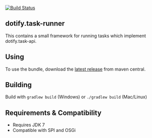 [![Build Status](https://travis-ci.org/brailleapps/dotify.task-runner.svg?branch=master)](https://travis-ci.org/brailleapps/dotify.task-runner)

## dotify.task-runner ##
This contains a small framework for running tasks which implement dotify.task-api.

## Using ##
To use the bundle, download the [latest release](
http://search.maven.org/#search%7Cga%7C1%7Cg%3A%22org.daisy.dotify%22%20AND%20a%3A%22dotify.task-runner%22) from maven central. 

## Building ##
Build with `gradlew build` (Windows) or `./gradlew build` (Mac/Linux)

## Requirements & Compatibility ##
- Requires JDK 7
- Compatible with SPI and OSGi